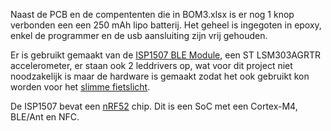 
Naast de PCB en de compententen die in BOM3.xlsx is er nog 1 knop verbonden een een 250 mAh lipo batterij. Het geheel is ingegoten in epoxy, enkel de programmer en de usb aansluiting zijn vrij gehouden.

Er is gebruikt gemaakt van de [ISP1507 BLE Module](https://www.insightsip.com/products/bluetooth-smart-modules/isp1507), een ST LSM303AGRTR accelerometer, er staan ook 2 leddrivers op, wat voor dit project niet noodzakelijk is maar de hardware is gemaakt zodat het ook gebruikt kon worden voor het [slimme fietslicht](https://github.com/TeamScheire/bicycleLight).

De ISP1507 bevat een [nRF52](https://www.nordicsemi.com/Products/Low-power-short-range-wireless) chip. Dit is een SoC met een Cortex-M4, BLE/Ant en NFC.



